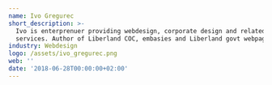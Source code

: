 ```yaml
---
name: Ivo Gregurec
short_description: >-
  Ivo is enterprenuer providing webdesign, corporate design and related
  services. Author of Liberland COC, embasies and Liberland govt webpages.
industry: Webdesign
logo: /assets/ivo_gregurec.png
web: ''
date: '2018-06-28T00:00:00+02:00'
---
```


